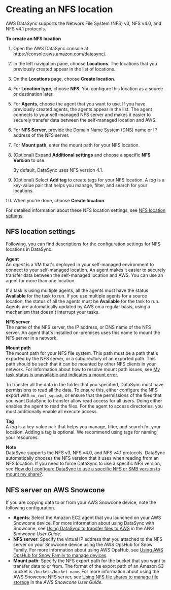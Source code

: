# Creating an NFS location<a name="create-nfs-location"></a>

AWS DataSync supports the Network File System \(NFS\) v3, NFS v4\.0, and NFS v4\.1 protocols\. 

**To create an NFS location**

1. Open the AWS DataSync console at [https://console\.aws\.amazon\.com/datasync/](https://console.aws.amazon.com/datasync/)\.

1. In the left navigation pane, choose **Locations**\. The locations that you previously created appear in the list of locations\.

1. On the **Locations** page, choose **Create location**\.

1. For **Location type**, choose **NFS**\. You configure this location as a source or destination later\.

1. For **Agents**, choose the agent that you want to use\. If you have previously created agents, the agents appear in the list\. The agent connects to your self\-managed NFS server and makes it easier to securely transfer data between the self\-managed location and AWS\.

1. For **NFS Server**, provide the Domain Name System \(DNS\) name or IP address of the NFS server\.

1. For **Mount path**, enter the mount path for your NFS location\.

1. \(Optional\) Expand **Additional settings** and choose a specific **NFS Version** to use\.

   By default, DataSync uses NFS version 4\.1\.

1. \(Optional\) Select **Add tag** to create tags for your NFS location\. A *tag* is a key\-value pair that helps you manage, filter, and search for your locations\. 

1. When you're done, choose **Create location**\.

For detailed information about these NFS location settings, see [NFS location settings](#configuring-nfs)\.

## NFS location settings<a name="configuring-nfs"></a>

Following, you can find descriptions for the configuration settings for NFS locations in DataSync\.

**Agent**  
An *agent* is a VM that's deployed in your self\-managed environment to connect to your self\-managed location\. An agent makes it easier to securely transfer data between the self\-managed location and AWS\. You can use an agent for more than one location\.

If a task is using multiple agents, all the agents must have the status **Available** for the task to run\. If you use multiple agents for a source location, the status of all the agents must be **Available** for the task to run\. Agents are automatically updated by AWS on a regular basis, using a mechanism that doesn't interrupt your tasks\. 

**NFS server**  
The name of the NFS server, the IP address, or DNS name of the NFS server\. An agent that's installed on\-premises uses this name to mount the NFS server in a network\. 

**Mount path**  
The mount path for your NFS file system\. This path must be a path that's exported by the NFS server, or a subdirectory of an exported path\. This path should be such that it can be mounted by other NFS clients in your network\. For information about how to resolve mount path issues, see [My task status is unavailable and indicates a mount error](troubleshooting-datasync.md#onpremise-location-stuck-mounting)\. 

To transfer all the data in the folder that you specified, DataSync must have permissions to read all the data\. To ensure this, either configure the NFS export with `no_root_squash`, or ensure that the permissions of the files that you want DataSync to transfer allow read access for all users\. Doing either enables the agent to read the files\. For the agent to access directories, you must additionally enable all execute access\.

**Tag**  
A *tag* is a key\-value pair that helps you manage, filter, and search for your location\. Adding a tag is optional\. We recommend using tags for naming your resources\. 

**Note**  
DataSync supports the NFS v3, NFS v4\.0, and NFS v4\.1 protocols\. DataSync automatically chooses the NFS version that it uses when reading from an NFS location\. If you need to force DataSync to use a specific NFS version, see [How do I configure DataSync to use a specific NFS or SMB version to mount my share?](troubleshooting-datasync.md#force-nfs-version)\. 

## NFS server on AWS Snowcone<a name="nfs-on-snowcone"></a>

If you are copying data to or from your AWS Snowcone device, note the following configuration\. 
+ **Agents**: Select the Amazon EC2 agent that you launched on your AWS Snowcone device\. For more information about using DataSync with Snowcone, see [ Using DataSync to transfer files to AWS](https://docs.aws.amazon.com/snowball/latest/snowcone-guide/use-data-sync.html) in the *AWS Snowcone User Guide*\.
+ **NFS server**: Specify the virtual IP address that you attached to the NFS server on your Snowcone device using the AWS OpsHub for Snow Family\. For more information about using AWS OpsHub, see [ Using AWS OpsHub for Snow Family to manage devices](https://docs.aws.amazon.com/snowball/latest/snowcone-guide/aws-opshub.html)\.
+ **Mount path**: Specify the NFS export path for the bucket that you want to transfer data to or from\. The format of the export path of an Amazon S3 bucket is `/buckets/bucket-name`\. For more information about using the AWS Snowcone NFS server, see [Using NFS file shares to manage file storage](https://docs.aws.amazon.com/snowball/latest/snowcone-guide/manage-nfs.html) in the *AWS Snowcone User Guide*\.